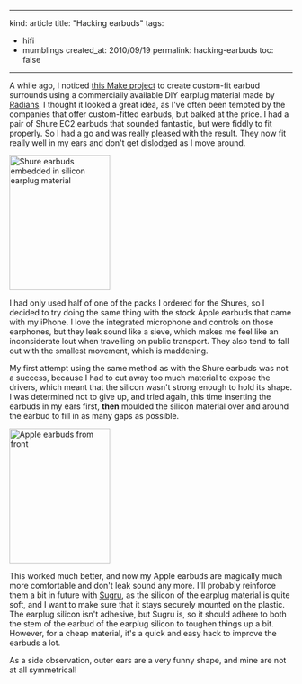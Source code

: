 -----
kind: article
title: "Hacking earbuds"
tags:
- hifi
- mumblings
created_at: 2010/09/19
permalink: hacking-earbuds
toc: false
-----

<p>A while ago, I noticed <a href="http://makeprojects.com/Project/Custom-Fit-Earbuds/199/">this Make project</a> to create custom-fit earbud surrounds using a commercially available DIY earplug material made by <a href="http://www.radians.com/main/p-282-radians-custom-molded-earplugs.aspx">Radians</a>. I thought it looked a great idea, as I've often been tempted by the companies that offer custom-fitted earbuds, but balked at the price. I had a pair of Shure EC2 earbuds that sounded fantastic, but were fiddly to fit properly. So I had a go and was really pleased with the result. They now fit really well in my ears and don't get dislodged as I move around.</p>

<p><a class="image" href="http://www.flickr.com/photos/51035737494@N01/5004241955" title="View 'Shure earbuds embedded in silicon earplug material' on Flickr.com"><img border="0" alt="Shure earbuds embedded in silicon earplug material" width="179" src="http://farm5.static.flickr.com/4125/5004241955_1f14ccf033_m.jpg" height="240"/></a></p>

<p>I had only used half of one of the packs I ordered for the Shures, so I decided to try doing the same thing with the stock Apple earbuds that came with my iPhone. I love the integrated microphone and controls on those earphones, but they leak sound like a sieve, which makes me feel like an inconsiderate lout when travelling on public transport. They also tend to fall out with the smallest movement, which is maddening.</p>

<p>My first attempt using the same method as with the Shure earbuds was not a success, because I had to cut away too much material to expose the drivers, which meant that the silicon wasn't strong enough to hold its shape. I was determined not to give up, and tried again, this time inserting the earbuds in my ears first, <strong>then</strong> moulded the silicon material over and around the earbud to fill in as many gaps as possible.</p>

<p><a class="image" href="http://www.flickr.com/photos/51035737494@N01/5004238831" title="View 'Apple earbuds from front' on Flickr.com"><img border="0" alt="Apple earbuds from front" width="179" src="http://farm5.static.flickr.com/4107/5004238831_0b82918b71_m.jpg" height="240"/></a></p>

<p>This worked much better, and now my Apple earbuds are magically much more comfortable and don't leak sound any more. I'll probably reinforce them a bit in future with <a href="http://sugru.com/">Sugru</a>, as the silicon of the earplug material is quite soft, and I want to make sure that it stays securely mounted on the plastic. The earplug silicon isn't adhesive, but Sugru is, so it should adhere to both the stem of the earbud of the earplug silicon to toughen things up a bit. However, for a cheap material, it's a quick and easy hack to improve the earbuds a lot.</p>

<p>As a side observation, outer ears are a very funny shape, and mine are not at all symmetrical!</p>


